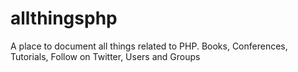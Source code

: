 # allthingsphp
A place to document all things related to PHP. Books, Conferences, Tutorials, Follow on Twitter, Users and Groups
